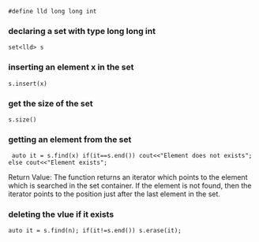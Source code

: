 `#define lld long long int`

###  declaring a set with type long long int

`set<lld> s`

### inserting an element x in the set 

`s.insert(x)`

### get the size of the set

`s.size()`

### getting an element from the set

` auto it = s.find(x)
if(it==s.end()) cout<<"Element does not exists";
else cout<<"Element exists";`

Return Value: The function returns an iterator which points to the element which is searched in the set container. If the element is not found, then the iterator points to the position just after the last element in the set.


### deleting  the vlue if it exists

`auto it = s.find(n);
 if(it!=s.end()) s.erase(it);`

